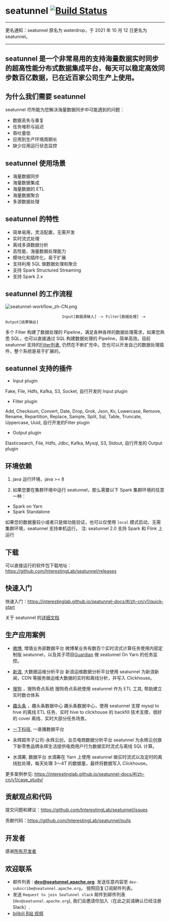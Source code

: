# seatunnel [![Build Status](https://travis-ci.org/InterestingLab/seatunnel.svg?branch=master)](https://travis-ci.org/InterestingLab/seatunnel)

---

更名通知：seatunnel 原名为 waterdrop，于 2021 年 10 月 12 日更名为 seatunnel。

---

seatunnel 是一个非常易用的支持海量数据实时同步的超高性能分布式数据集成平台，每天可以稳定高效同步数百亿数据，已在近百家公司生产上使用。
---


## 为什么我们需要 seatunnel

seatunnel 尽所能为您解决海量数据同步中可能遇到的问题：

* 数据丢失与重复
* 任务堆积与延迟
* 吞吐量低
* 应用到生产环境周期长
* 缺少应用运行状态监控


## seatunnel 使用场景

* 海量数据同步
* 海量数据集成
* 海量数据的 ETL
* 海量数据聚合
* 多源数据处理

## seatunnel 的特性

*   简单易用，灵活配置，无需开发
*   实时流式处理
*   离线多源数据分析
*   高性能、海量数据处理能力
*   模块化和插件化，易于扩展
*   支持利用 SQL 做数据处理和聚合
*   支持 Spark Structured Streaming
*   支持 Spark 2.x

## seatunnel 的工作流程

 ![seatunnel-workflow_zh-CN.png](https://user-images.githubusercontent.com/29206593/142733822-541b052e-7995-48ac-9cf4-e12ab6c06285.png)


```
                         Input[数据源输入] -> Filter[数据处理] -> Output[结果输出]
```

多个 Filter 构建了数据处理的 Pipeline，满足各种各样的数据处理需求，如果您熟悉 SQL，也可以直接通过 SQL 构建数据处理的 Pipeline，简单高效。目前 seatunnel 支持的[Filter列表](https://interestinglab.github.io/seatunnel-docs/#/zh-cn/v1/configuration/filter-plugin), 仍然在不断扩充中。您也可以开发自己的数据处理插件，整个系统是易于扩展的。

## seatunnel 支持的插件

* Input plugin

Fake, File, Hdfs, Kafka, S3, Socket, 自行开发的 Input plugin

* Filter plugin

Add, Checksum, Convert, Date, Drop, Grok, Json, Kv, Lowercase, Remove, Rename, Repartition, Replace, Sample, Split, Sql, Table, Truncate, Uppercase, Uuid, 自行开发的Filter plugin

* Output plugin

Elasticsearch, File, Hdfs, Jdbc, Kafka, Mysql, S3, Stdout, 自行开发的 Output plugin

## 环境依赖

1. java 运行环境，java >= 8

2. 如果您要在集群环境中运行 seatunnel，那么需要以下 Spark 集群环境的任意一种：

* Spark on Yarn
* Spark Standalone

如果您的数据量较小或者只是做功能验证，也可以仅使用 `local` 模式启动，无需集群环境，seatunnel 支持单机运行。
注: seatunnel 2.0 支持 Spark 和 Flink 上运行

## 下载

可以直接运行的软件包下载地址：https://github.com/InterestingLab/seatunnel/releases

## 快速入门

快速入门：https://interestinglab.github.io/seatunnel-docs/#/zh-cn/v1/quick-start

关于 seatunnel 的[详细文档](https://interestinglab.github.io/seatunnel-docs/)

## 生产应用案例

* [微博](https://weibo.com), 增值业务部数据平台
  微博某业务有数百个实时流式计算任务使用内部定制版 seatunnel，以及其子项目[Guardian](https://github.com/InterestingLab/guardian) 做 seatunnel On Yarn 的任务监控。

* [新浪](http://www.sina.com.cn/), 大数据运维分析平台
  新浪运维数据分析平台使用 seatunnel 为新浪新闻，CDN 等服务做运维大数据的实时和离线分析，并写入 Clickhouse。

* [搜狗](http://sogou.com/) ，搜狗奇点系统
  搜狗奇点系统使用 seatunnel 作为 ETL 工具, 帮助建立实时数仓体系

* [趣头条](https://www.qutoutiao.net/) ，趣头条数据中心
  趣头条数据中心，使用 seatunnel 支撑 mysql to hive 的离线 ETL 任务、实时 hive to clickhouse 的 backfill 技术支撑，很好的 cover 离线、实时大部分任务场景。

* [一下科技](https://www.yixia.com/), 一直播数据平台
* 永辉超市子公司-永辉云创，会员电商数据分析平台
  seatunnel 为永辉云创旗下新零售品牌永辉生活提供电商用户行为数据实时流式与离线 SQL 计算。

* 水滴筹, 数据平台
  水滴筹在 Yarn 上使用 seatunnel 做实时流式以及定时的离线批处理，每天处理 3～4T 的数据量，最终将数据写入 Clickhouse。

更多案例参见: https://interestinglab.github.io/seatunnel-docs/#/zh-cn/v1/case_study/


## 贡献观点和代码

提交问题和建议：https://github.com/InterestingLab/seatunnel/issues

贡献代码：https://github.com/InterestingLab/seatunnel/pulls

## 开发者

感谢[所有开发者](https://github.com/InterestingLab/seatunnel/graphs/contributors)

## 欢迎联系
* 邮件列表 : **dev@seatunnel.apache.org**. 发送任意内容至 `dev-subscribe@seatunnel.apache.org`， 按照回复订阅邮件列表。
* 发送 `Request to join SeaTunnel slack` 邮件到邮件列表 (`dev@seatunnel.apache.org`), 我们会邀请你加入（在此之前请确认已经注册Slack）.
* [bilibili B站 视频](https://space.bilibili.com/1542095008)
